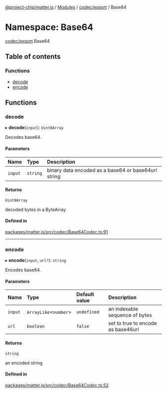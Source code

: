 [@project-chip/matter.js](../README.md) / [Modules](../modules.md) / [codec/export](codec_export.md) / Base64

# Namespace: Base64

[codec/export](codec_export.md).Base64

## Table of contents

### Functions

- [decode](codec_export.Base64.md#decode)
- [encode](codec_export.Base64.md#encode)

## Functions

### decode

▸ **decode**(`input`): `Uint8Array`

Decodes base64.

#### Parameters

| Name | Type | Description |
| :------ | :------ | :------ |
| `input` | `string` | binary data encoded as a base64 or base64url string |

#### Returns

`Uint8Array`

decoded bytes in a ByteArray

#### Defined in

[packages/matter.js/src/codec/Base64Codec.ts:91](https://github.com/project-chip/matter.js/blob/2d9f2165d2672864fda3496a6d0d5f93597f82c6/packages/matter.js/src/codec/Base64Codec.ts#L91)

___

### encode

▸ **encode**(`input`, `url?`): `string`

Encodes base64.

#### Parameters

| Name | Type | Default value | Description |
| :------ | :------ | :------ | :------ |
| `input` | `ArrayLike`\<`number`\> | `undefined` | an indexable sequence of bytes |
| `url` | `boolean` | `false` | set to true to encode as base46url |

#### Returns

`string`

an encoded string

#### Defined in

[packages/matter.js/src/codec/Base64Codec.ts:52](https://github.com/project-chip/matter.js/blob/2d9f2165d2672864fda3496a6d0d5f93597f82c6/packages/matter.js/src/codec/Base64Codec.ts#L52)

